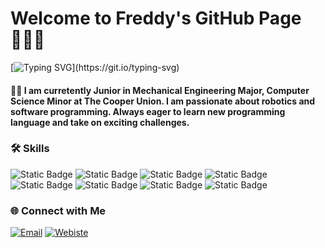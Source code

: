 # Welcome to Freddy's GitHub Page 🧑🏼‍💻

[![Typing SVG](https://readme-typing-svg.demolab.com/?color=AC93F7&lines=Welcome+to+Freddy's+GitHub+Page💻;Hello,+I'm+Freddy👋;Ambitious+Software+Developer🌟;Mechanical+Engineer🧑‍🔧;)](https://git.io/typing-svg)

#### 👋🏻 I am curretently Junior in Mechanical Engineering Major, Computer Science Minor at The Cooper Union. I am passionate about robotics and software programming. Always eager to learn new programming language and take on exciting challenges.

### 🛠 Skills

![Static Badge](https://img.shields.io/badge/Next.js-000?logo=nextdotjs&logoColor=fff&style=for-the-badge)
![Static Badge](https://img.shields.io/badge/React_Native-20232A?style=for-the-badge&logo=react&logoColor=61DAFB)
![Static Badge](https://img.shields.io/badge/Tailwind_CSS-38B2AC?style=for-the-badge&logo=tailwind-css&logoColor=white)
![Static Badge](https://img.shields.io/badge/typescript-%23007ACC.svg?style=for-the-badge&logo=typescript&logoColor=white)
![Static Badge](https://img.shields.io/badge/React-20232A?style=for-the-badge&logo=react&logoColor=61DAFB)
![Static Badge](https://img.shields.io/badge/HTML5-E34F26?style=for-the-badge&logo=html5&logoColor=white)
![Static Badge](https://img.shields.io/badge/CSS3-1572B6?style=for-the-badge&logo=css3&logoColor=white)
![Static Badge](https://img.shields.io/badge/Python-3776AB?style=for-the-badge&logo=python&logoColor=white)


### 🌐 Connect with Me

[![Email](https://img.shields.io/badge/Email-EA4335?style=for-the-badge&logo=gmail&logoColor=white)](mailto:wghong22@gmail.com)
[![Webiste](https://img.shields.io/badge/website-000000?style=for-the-badge&logo=About.me&logoColor=white)](https://freddyhong.github.io/Personal-Website/)
